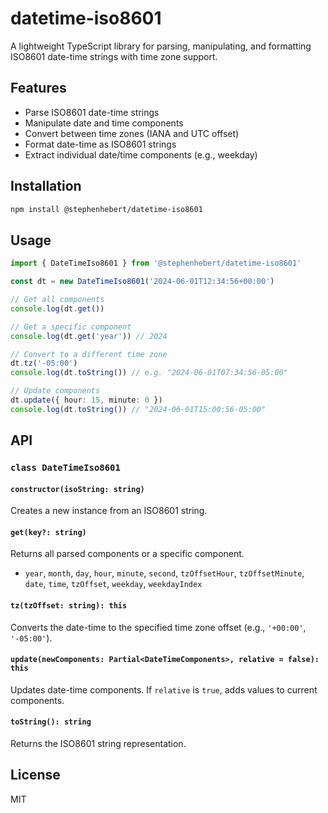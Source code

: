 # datetime-iso8601

A lightweight TypeScript library for parsing, manipulating, and formatting ISO8601 date-time strings with time zone support.

## Features

- Parse ISO8601 date-time strings
- Manipulate date and time components
- Convert between time zones (IANA and UTC offset)
- Format date-time as ISO8601 strings
- Extract individual date/time components (e.g., weekday)

## Installation

```sh
npm install @stephenhebert/datetime-iso8601
```

## Usage

```typescript
import { DateTimeIso8601 } from '@stephenhebert/datetime-iso8601'

const dt = new DateTimeIso8601('2024-06-01T12:34:56+00:00')

// Get all components
console.log(dt.get())

// Get a specific component
console.log(dt.get('year')) // 2024

// Convert to a different time zone
dt.tz('-05:00')
console.log(dt.toString()) // e.g. "2024-06-01T07:34:56-05:00"

// Update components
dt.update({ hour: 15, minute: 0 })
console.log(dt.toString()) // "2024-06-01T15:00:56-05:00"
```

## API

### `class DateTimeIso8601`

#### `constructor(isoString: string)`

Creates a new instance from an ISO8601 string.

#### `get(key?: string)`

Returns all parsed components or a specific component.

- `year`, `month`, `day`, `hour`, `minute`, `second`, `tzOffsetHour`, `tzOffsetMinute`, `date`, `time`, `tzOffset`, `weekday`, `weekdayIndex`

#### `tz(tzOffset: string): this`

Converts the date-time to the specified time zone offset (e.g., `'+00:00'`, `'-05:00'`).

#### `update(newComponents: Partial<DateTimeComponents>, relative = false): this`

Updates date-time components. If `relative` is `true`, adds values to current components.

#### `toString(): string`

Returns the ISO8601 string representation.

## License

MIT
